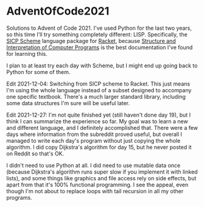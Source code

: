 # AdventOfCode2021

Solutions to Advent of Code 2021. I've used Python for the last two years, so this time I'll try something completely different: LISP. Specifically, the [SICP Scheme](https://docs.racket-lang.org/sicp-manual/index.html) language package for [Racket](https://racket-lang.org/), because [Structure and Interpretation of Computer Programs](https://mitpress.mit.edu/sites/default/files/sicp/full-text/book/book.html) is the best documentation I've found for learning this.

I plan to at least try each day with Scheme, but I might end up going back to Python for some of them.

Edit 2021-12-04: Switching from SICP scheme to Racket. This just means I'm using the whole language instead of a subset designed to accompany one specific textbook. There's a much larger standard library, including some data structures I'm sure will be useful later.

Edit 2021-12-27: I'm not quite finished yet (still haven't done day 19), but I think I can summarize the experience so far. My goal was to learn a new and different language, and I definitely accomplished that. There were a few days where information from the subreddit proved useful, but overall I managed to write each day's program without just copying the whole algorithm. I did copy Dijkstra's algorithm for day 15, but he never posted it on Reddit so that's OK.

I didn't need to use Python at all. I did need to use mutable data once (because Dijkstra's algorithm runs super slow if you implement it with linked lists), and some things like graphics and file access rely on side effects, but apart from that it's 100% functional programming. I see the appeal, even though I'm not about to replace loops with tail recursion in all my other programs.

